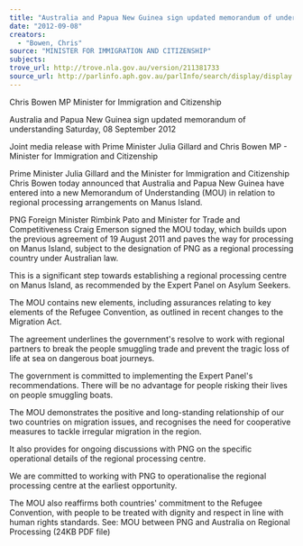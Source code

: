 ```yaml
---
title: "Australia and Papua New Guinea sign updated memorandum of understanding"
date: "2012-09-08"
creators:
  - "Bowen, Chris"
source: "MINISTER FOR IMMIGRATION AND CITIZENSHIP"
subjects:
trove_url: http://trove.nla.gov.au/version/211381733
source_url: http://parlinfo.aph.gov.au/parlInfo/search/display/display.w3p;query=Id%3A%22media/pressrel/2260284%22
---
```


 Chris Bowen MP  Minister for Immigration and Citizenship   

 Australia and Papua New Guinea sign updated  memorandum of understanding  Saturday, 08 September 2012 

 Joint media release with Prime Minister Julia Gillard and Chris Bowen MP -  Minister for Immigration and Citizenship 

 Prime Minister Julia Gillard and the Minister for Immigration and Citizenship Chris  Bowen today announced that Australia and Papua New Guinea have entered into a  new Memorandum of Understanding (MOU) in relation to regional processing  arrangements on Manus Island. 

 PNG Foreign Minister Rimbink Pato and Minister for Trade and Competitiveness  Craig Emerson signed the MOU today, which builds upon the previous agreement of  19 August 2011 and paves the way for processing on Manus Island, subject to the  designation of PNG as a regional processing country under Australian law. 

 This is a significant step towards establishing a regional processing centre on Manus  Island, as recommended by the Expert Panel on Asylum Seekers. 

 The MOU contains new elements, including assurances relating to key elements of  the Refugee Convention, as outlined in recent changes to the Migration Act. 

 The agreement underlines the government's resolve to work with regional partners to  break the people smuggling trade and prevent the tragic loss of life at sea on  dangerous boat journeys. 

 The government is committed to implementing the Expert Panel's recommendations.  There will be no advantage for people risking their lives on people smuggling boats. 

 The MOU demonstrates the positive and long-standing relationship of our two  countries on migration issues, and recognises the need for cooperative measures to  tackle irregular migration in the region. 

 It also provides for ongoing discussions with PNG on the specific operational details  of the regional processing centre. 

 We are committed to working with PNG to operationalise the regional processing  centre at the earliest opportunity. 

 The MOU also reaffirms both countries' commitment to the Refugee Convention, with  people to be treated with dignity and respect in line with human rights standards.  See: MOU between PNG and Australia on Regional Processing (24KB PDF file) 

